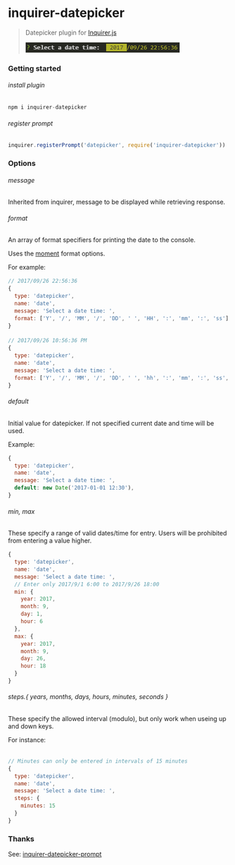 # inquirer-datepicker

>
>Datepicker plugin for [Inquirer.js](https://github.com/SBoudrias/Inquirer.js)
>
>![Datetime prompt](datepicker.png)

### Getting started
###### install plugin
```javascript
npm i inquirer-datepicker
```

###### register prompt
```javascript
inquirer.registerPrompt('datepicker', require('inquirer-datepicker'))
```

### Options
###### message

Inherited from inquirer, message to be displayed while retrieving response.

###### format

An array of format specifiers for printing the date to the console.

Uses the [moment](https://github.com/moment/moment) format options.

For example:

```Javascript
// 2017/09/26 22:56:36
{
  type: 'datepicker',
  name: 'date',
  message: 'Select a date time: ',
  format: ['Y', '/', 'MM', '/', 'DD', ' ', 'HH', ':', 'mm', ':', 'ss']
}

// 2017/09/26 10:56:36 PM
{
  type: 'datepicker',
  name: 'date',
  message: 'Select a date time: ',
  format: ['Y', '/', 'MM', '/', 'DD', ' ', 'hh', ':', 'mm', ':', 'ss', ' ', 'A']
}
```

###### default

Initial value for datepicker. If not specified current date and time will be used.

Example:
```javascript
{
  type: 'datepicker',
  name: 'date',
  message: 'Select a date time: ',
  default: new Date('2017-01-01 12:30'),
}
```

###### min, max

These specify a range of valid dates/time for entry.  Users will be
prohibited from entering a value higher.

```Javascript
{
  type: 'datepicker',
  name: 'date',
  message: 'Select a date time: ',
  // Enter only 2017/9/1 6:00 to 2017/9/26 18:00
  min: {
    year: 2017,
    month: 9,
    day: 1,
    hour: 6
  },
  max: {
    year: 2017,
    month: 9,
    day: 26,
    hour: 18
  }
}
```

###### steps.{ years, months, days, hours, minutes, seconds }

These specify the allowed interval (modulo), but only work when useing up and down keys.

For instance:

```Javascript

// Minutes can only be entered in intervals of 15 minutes
{
  type: 'datepicker',
  name: 'date',
  message: 'Select a date time: ',
  steps: {
    minutes: 15
  }
}
```

### Thanks
See: [inquirer-datepicker-prompt](https://github.com/DerekTBrown/inquirer-datepicker-prompt)
